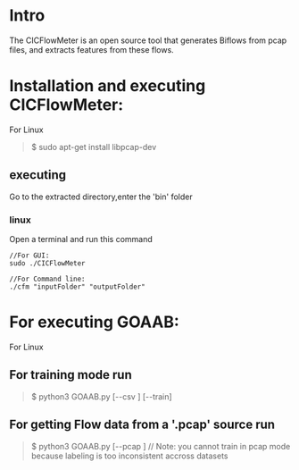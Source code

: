 # Intro
The CICFlowMeter is an open source tool that generates Biflows from pcap files, and extracts features from these flows.

# Installation and executing CICFlowMeter:

For Linux

> $ sudo apt-get install libpcap-dev

## executing
Go to the extracted directory,enter the 'bin' folder

### linux
Open a terminal and run this command
```
//For GUI:
sudo ./CICFlowMeter

//For Command line:
./cfm "inputFolder" "outputFolder"
```
# For executing GOAAB:

For Linux

## For training mode run
> $ python3 GOAAB.py [--csv <csv file name>] [--train]

## For getting Flow data from a '.pcap' source run
> $ python3 GOAAB.py  [--pcap <pcap file name>]
// Note: you cannot train in pcap mode because labeling is too inconsistent accross datasets


